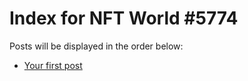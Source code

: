# Index for NFT World #5774
Posts will be displayed in the order below:

- [Your first post](./001-first.md)

